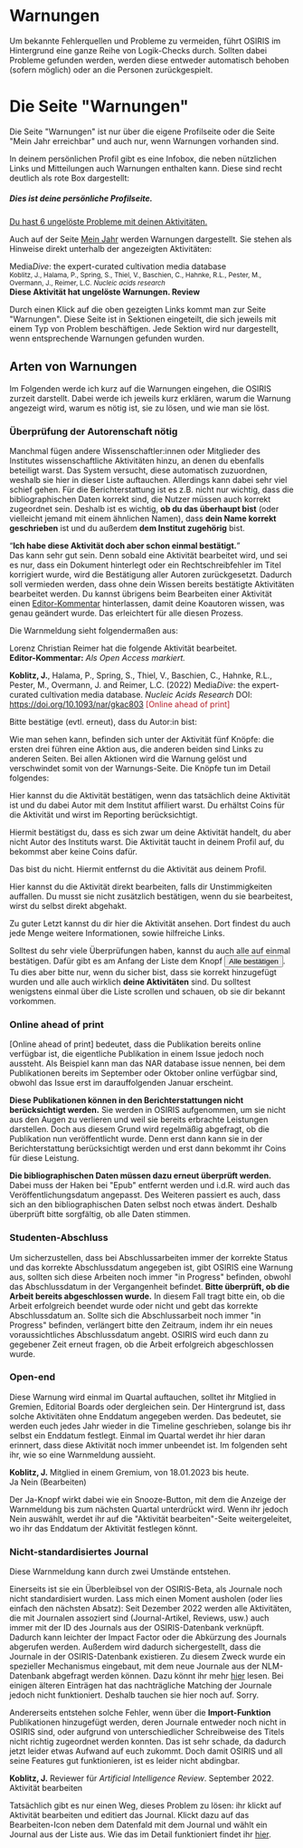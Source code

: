 # <i class="ph ph-exclamation-triangle text-osiris"></i> Warnungen

Um bekannte Fehlerquellen und Probleme zu vermeiden, führt OSIRIS im Hintergrund eine ganze Reihe von Logik-Checks durch. Sollten dabei Probleme gefunden werden, werden diese entweder automatisch behoben (sofern möglich) oder an die Personen zurückgespielt. 

# Die Seite "Warnungen"

Die Seite "Warnungen" ist nur über die eigene Profilseite oder die Seite "Mein Jahr erreichbar" und auch nur, wenn Warnungen vorhanden sind.

In deinem persönlichen Profil gibt es eine Infobox, die neben nützlichen Links und Mitteilungen auch Warnungen enthalten kann. Diese sind recht deutlich als rote Box dargestellt:

<div class="demo">
    <h5 class="title font-size-16 mt-0">Dies ist deine persönliche Profilseite.</h5>
    <div class="btn-group btn-group-lg">
        <span class="btn" data-toggle="tooltip" data-title="Aktivität hinzufügen">
            <i class="icon-activity-plus text-osiris ph-fw"></i>
        </span>
        <span class="btn" data-toggle="tooltip" data-title="Mein Jahr">
            <i class="ph ph-calendar text-success ph-fw"></i>
        </span>
        <span class="btn" data-toggle="tooltip" data-title="Meine Aktivitäten ">
            <i class="icon-activity-user text-primary ph-fw"></i>
        </span>
        <span class="btn" data-toggle="tooltip" data-title="Bearbeite Profil">
            <i class="ph ph-user-list text-muted ph-fw"></i>
        </span>
        <span class="btn" data-toggle="tooltip" data-title="Meine Errungenschaften">
            <i class="ph ph-trophy text-signal ph-fw"></i>
        </span>
    </div>
    <div class="alert alert-danger mt-20">
        <a class="link text-danger" href="#test">
            Du hast 6 ungelöste Probleme mit deinen Aktivitäten.
        </a>
    </div>
</div>


Auch auf der Seite [Mein Jahr](my-year) werden Warnungen dargestellt. Sie stehen als Hinweise direkt unterhalb der angezeigten Aktivitäten:

<div class="demo">
    Media<i>Dive</i>: the expert-curated cultivation media database
    <br>
    <small class="text-muted d-block">
    <span class="d-block">Koblitz, J., Halama, P., Spring, S., Thiel, V., Baschien, C., Hahnke, R.L., Pester, M., Overmann, J., Reimer, L.C.</span> <i>Nucleic acids research</i> <i class="icon-open-access text-success" title="Open Access"></i>
    </small>
    <br>
    <b class="text-danger">
        Diese Aktivität hat ungelöste Warnungen. <a class="link">Review</a>
    </b>       
</div>

Durch einen Klick auf die oben gezeigten Links kommt man zur Seite "Warnungen". Diese Seite ist in Sektionen eingeteilt, die sich jeweils mit einem Typ von Problem beschäftigen. Jede Sektion wird nur dargestellt, wenn entsprechende Warnungen gefunden wurden. 


## Arten von Warnungen

Im Folgenden werde ich kurz auf die Warnungen eingehen, die OSIRIS zurzeit darstellt. Dabei werde ich jeweils kurz erklären, warum die Warnung angezeigt wird, warum es nötig ist, sie zu lösen, und wie man sie löst.

### Überprüfung der Autorenschaft nötig
Manchmal fügen andere Wissenschaftler:innen oder Mitglieder des Institutes wissenschaftliche Aktivitäten hinzu,
an denen du ebenfalls beteiligt warst. Das System versucht, diese automatisch zuzuordnen, weshalb sie hier 
in dieser Liste auftauchen. Allerdings kann dabei sehr viel schief gehen. Für die Berichterstattung ist es z.B. 
nicht nur wichtig, dass die bibliographischen Daten korrekt sind, die Nutzer müssen auch korrekt zugeordnet sein. 
Deshalb ist es wichtig, **ob du das überhaupt bist** (oder vielleicht jemand mit einem ähnlichen Namen), 
dass **dein Name korrekt geschrieben** ist und du außerdem **dem Institut zugehörig** bist. 

<q>**Ich habe diese Aktivität doch aber schon einmal bestätigt.**</q><br>
Das kann sehr gut sein. Denn sobald eine Aktivität bearbeitet wird, und sei es nur, dass ein Dokument hinterlegt oder ein Rechtschreibfehler im Titel korrigiert wurde, wird die Bestätigung aller Autoren zurückgesetzt. Dadurch soll vermieden werden, dass ohne dein Wissen bereits bestätigte Aktivitäten bearbeitet werden. 
Du kannst übrigens beim Bearbeiten einer Aktivität einen [Editor-Kommentar](add-activities#Editorkommentare) hinterlassen, damit deine Koautoren wissen, was genau geändert wurde. Das erleichtert für alle diesen Prozess.


Die Warnmeldung sieht folgendermaßen aus:

<div class="demo">
    <p class="m-0">
        Lorenz Christian Reimer hat die folgende Aktivität bearbeitet.<br><b>Editor-Kommentar:</b> <em>Als Open Access markiert.</em> 
    </p>
    <p>
        <span class="mr-20"><span data-toggle="tooltip" data-title="Journal article">
            <i class="ph ph-lg text-publication ph-file-lines"></i>
        </span></span>
        <b>Koblitz, J.</b>, Halama, P., Spring, S., Thiel, V., Baschien, C., Hahnke, R.L., Pester, M., Overmann, J. and Reimer, L.C. (2022) Media<i>Dive</i>: the expert-curated cultivation media database.  <i>Nucleic Acids Research</i> DOI: <a target="_blank" href="https://doi.org/10.1093/nar/gkac803">https://doi.org/10.1093/nar/gkac803</a> <span style="color:#B61F29;">[Online ahead of print]</span> <i class="icon-open-access text-success" title="Open Access"></i> 
    </p>
    <div class="" id="approve-632da4672199cd3df8dbc166">
                                    Bitte bestätige (evtl. erneut), dass du Autor:in bist:                                                <br>
        <span class="btn btn-sm text-success" data-toggle="tooltip" data-title="Ja, und ich war dem Institut angehörig">
            <i class="ph ph-check ph-fw"></i>
        </span>
        <span class="btn btn-sm text-signal" data-toggle="tooltip" data-title="Ja, aber ich war nicht dem Institut angehörig">
            <i class="ph ph-push-pin-slash ph-fw"></i>
        </span>
        <span class="btn btn-sm text-danger" data-toggle="tooltip" data-title="Nein, das bin ich nicht">
            <i class="ph ph-x ph-fw"></i>
        </span>
        <span class="btn btn-sm text-primary" data-toggle="tooltip" data-title="Aktivität bearbeiten">
            <i class="ph ph-regular ph-pencil-simple-line"></i>
        </span>
        <span class="btn btn-sm text-primary" data-toggle="tooltip" data-title="Aktivität ansehen">
            <i class="ph ph-regular ph-arrow-fat-line-right"></i>
        </span>
    </div>
</div>

Wie man sehen kann, befinden sich unter der Aktivität fünf Knöpfe: die ersten drei führen eine Aktion aus, die anderen beiden sind Links zu anderen Seiten. Bei allen Aktionen wird die Warnung gelöst und verschwindet somit von der Warnungs-Seite. Die Knöpfe tun im Detail folgendes:

<i class="ph ph-check ph-fw text-success mr-10"></i> Hier kannst du die Aktivität bestätigen, wenn das tatsächlich deine Aktivität ist und du dabei Autor mit dem Institut affiliert warst. Du erhältst Coins für die Aktivität und wirst im Reporting berücksichtigt.

<i class="ph ph-push-pin-slash ph-fw text-signal mr-10"></i> Hiermit bestätigst du, dass es sich zwar um deine Aktivität handelt, du aber nicht Autor des Instituts warst. Die Aktivität taucht in deinem Profil auf, du bekommst aber keine Coins dafür. 

<i class="ph ph-x ph-fw text-danger mr-10"></i> Das bist du nicht. Hiermit entfernst du die Aktivität aus deinem Profil. 

<i class="ph-fw ph ph-regular ph-pencil-simple-line text-primary mr-10"></i> Hier kannst du die Aktivität direkt bearbeiten, falls dir Unstimmigkeiten auffallen. Du musst sie nicht zusätzlich bestätigen, wenn du sie bearbeitest, wirst du selbst direkt abgehakt.

<i class="ph-fw ph ph-regular ph-arrow-fat-line-right text-primary mr-10"></i> Zu guter Letzt kannst du dir hier die Aktivität ansehen. Dort findest du auch jede Menge weitere Informationen, sowie hilfreiche Links.


Solltest du sehr viele Überprüfungen haben, kannst du auch alle auf einmal bestätigen. Dafür gibt es am Anfang der Liste dem Knopf <button class="btn btn-sm text-success"><i class="ph ph-check"></i>Alle bestätigen</button>. Tu dies aber bitte nur, wenn du sicher bist, dass sie korrekt hinzugefügt wurden und alle auch wirklich **deine Aktivitäten** sind. Du solltest wenigstens einmal über die Liste scrollen und schauen, ob sie dir bekannt vorkommen.


### Online ahead of print
[Online ahead of print] bedeutet, dass die Publikation bereits online verfügbar ist, die eigentliche Publikation in einem Issue jedoch noch aussteht. Als Beispiel kann man das NAR database issue nennen, bei dem Publikationen bereits im September oder Oktober online verfügbar sind, obwohl das Issue erst im darauffolgenden Januar erscheint.  

**Diese Publikationen können in den Berichterstattungen nicht berücksichtigt werden.** Sie werden in OSIRIS aufgenommen, um sie nicht aus den Augen zu verlieren und weil sie bereits erbrachte Leistungen darstellen. Doch aus diesem Grund wird regelmäßig abgefragt, ob die Publikation nun veröffentlicht wurde. Denn erst dann kann sie in der Berichterstattung berücksichtigt werden und erst dann bekommt ihr Coins für diese Leistung.

**Die bibliographischen Daten müssen dazu erneut überprüft werden.** Dabei muss der Haken bei "Epub" entfernt werden und i.d.R. wird auch das Veröffentlichungsdatum angepasst. Des Weiteren passiert es auch, dass sich an den bibliographischen Daten selbst noch etwas ändert. Deshalb überprüft bitte sorgfältig, ob alle Daten stimmen.


### Studenten-Abschluss
Um sicherzustellen, dass bei Abschlussarbeiten immer der korrekte Status und das korrekte Abschlussdatum angegeben ist, gibt OSIRIS eine Warnung aus, sollten sich diese Arbeiten noch immer "in Progress" befinden, obwohl das Abschlussdatum in der Vergangenheit befindet. **Bitte überprüft, ob die Arbeit bereits abgeschlossen wurde.** In diesem Fall tragt bitte ein, ob die Arbeit erfolgreich beendet wurde oder nicht und gebt das korrekte Abschlussdatum an. Sollte sich die Abschlussarbeit noch immer "in Progress" befinden, verlängert bitte den Zeitraum, indem ihr ein neues voraussichtliches Abschlussdatum angebt. OSIRIS wird euch dann zu gegebener Zeit erneut fragen, ob die Arbeit erfolgreich abgeschlossen wurde.


### Open-end
Diese Warnung wird einmal im Quartal auftauchen, solltet ihr Mitglied in Gremien, Editorial Boards oder dergleichen sein. Der Hintergrund ist, dass solche Aktivitäten ohne Enddatum angegeben werden. Das bedeutet, sie werden euch jedes Jahr wieder in die Timeline geschrieben, solange bis ihr selbst ein Enddatum festlegt. Einmal im Quartal werdet ihr hier daran erinnert, dass diese Aktivität noch immer unbeendet ist. Im folgenden seht ihr, wie so eine Warnmeldung aussieht. 

<div class="demo">
    <b>Koblitz, J.</b> Mitglied in einem Gremium, von 18.01.2023 bis heute.                    
    <div class="alert alert-signal">
        <span class="btn btn-sm text-success">
            <i class="ph ph-check"></i>
            Ja                  
        </span>
        <span class="btn btn-sm text-danger">
            <i class="ph ph-x"></i>
            Nein (Bearbeiten)
        </span>
    </div>
</div>

Der <span class="btn btn-sm text-success"><i class="ph ph-check"></i> Ja</span>-Knopf wirkt dabei wie ein Snooze-Button, mit dem die Anzeige der Warnmeldung bis zum nächsten Quartal unterdrückt wird. Wenn ihr jedoch <span class="btn btn-sm text-danger"><i class="ph ph-x"></i> Nein</span> auswählt, werdet ihr auf die "Aktivität bearbeiten"-Seite weitergeleitet, wo ihr das Enddatum der Aktivität festlegen könnt.


### Nicht-standardisiertes Journal
Diese Warnmeldung kann durch zwei Umstände entstehen. 

Einerseits ist sie ein Überbleibsel von der OSIRIS-Beta, als Journale noch nicht standardisiert wurden. Lass mich einen Moment ausholen (oder lies einfach den nächsten Absatz): Seit Dezember 2022 werden alle Aktivitäten, die mit Journalen assoziert sind (Journal-Artikel, Reviews, usw.) auch immer mit der ID des Journals aus der OSIRIS-Datenbank verknüpft. Dadurch kann leichter der Impact Factor oder die Abkürzung des Journals abgerufen werden. Außerdem wird dadurch sichergestellt, dass die Journale in der OSIRIS-Datenbank existieren. Zu diesem Zweck wurde ein spezieller Mechanismus eingebaut, mit dem neue Journale aus der NLM-Datenbank abgefragt werden können. Dazu könnt ihr mehr [hier](add-activities#das-journal-bearbeiten) lesen. Bei einigen älteren Einträgen hat das nachträgliche Matching der Journale jedoch nicht funktioniert. Deshalb tauchen sie hier noch auf. Sorry.

Andererseits entstehen solche Fehler, wenn über die **Import-Funktion** Publikationen hinzugefügt werden, deren Journale entweder noch nicht in OSIRIS sind, oder aufgrund von unterschiedlicher Schreibweise des Titels nicht richtig zugeordnet werden konnten. Das ist sehr schade, da dadurch jetzt leider etwas Aufwand auf euch zukommt. Doch damit OSIRIS und all seine Features gut funktionieren, ist es leider nicht abdingbar.

<div class="demo">
    <b>Koblitz, J.</b> Reviewer für  <i>Artificial Intelligence Review</i>. September 2022.                    <div class="alert alert-signal" id="approve-632da4672199cd3df8dbc168">
        <span class="btn btn-sm text-primary">
            <i class="ph ph-edit"></i>
            Aktivität bearbeiten
        </span>
    </div>
</div>

Tatsächlich gibt es nur einen Weg, dieses Problem zu lösen: ihr klickt auf  <span class="btn btn-sm text-primary"> <i class="ph ph-edit"></i> Aktivität bearbeiten</span> und editiert das Journal. Klickt dazu auf das Bearbeiten-Icon <i class="ph ph-edit"></i> neben dem Datenfald mit dem Journal und wählt ein Journal aus der Liste aus. Wie das im Detail funktioniert findet ihr  [hier](add-activities#das-journal-bearbeiten).

